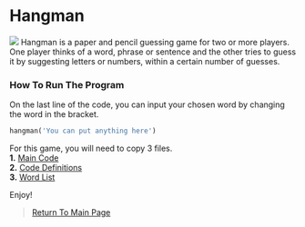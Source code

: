 # Hangman
<img src="https://store-images.s-microsoft.com/image/apps.23216.9007199266246289.99eca207-26e7-4c4a-b02f-3ea96d21b37b.f89edb6e-7a3c-44a8-9e93-aac220a9051f?mode=scale&q=90&h=400&w=800&background=%23288C67">
Hangman is a paper and pencil guessing game for two or more players. One player thinks of a word, phrase or sentence and the other tries to guess it by suggesting letters or numbers, within a certain number of guesses.<br>

### How To Run The Program
On the last line of the code, you can input your chosen word by changing the word in the bracket.

```python
hangman('You can put anything here')
```
For this game, you will need to copy 3 files.<br>
   <b>1.</b> <a href="https://github.com/Theresiap/Personal-Project/blob/master/Hangman/Hangman-Game.md">Main Code</a><br>
  <b>2.</b> <a href="https://github.com/Theresiap/Personal-Project/blob/master/Hangman/ps3_hangman.py">Code Definitions</a><br>
  <b>3.</b> <a href="https://github.com/Theresiap/Personal-Project/blob/master/Hangman/words.txt">Word List</a>

Enjoy!
>  <a href="https://theresiap.github.io/Personal-Project/">Return To Main Page</a>
